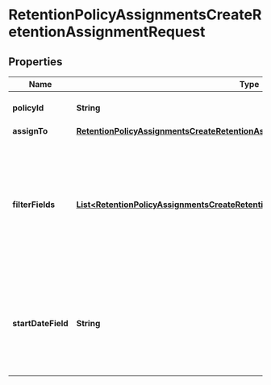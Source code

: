 

# RetentionPolicyAssignmentsCreateRetentionAssignmentRequest


## Properties

| Name | Type | Description | Notes |
|------------ | ------------- | ------------- | -------------|
|**policyId** | **String** | The ID of the retention policy to assign |  |
|**assignTo** | [**RetentionPolicyAssignmentsCreateRetentionAssignmentRequestAssignTo**](RetentionPolicyAssignmentsCreateRetentionAssignmentRequestAssignTo.md) |  |  |
|**filterFields** | [**List&lt;RetentionPolicyAssignmentsCreateRetentionAssignmentRequestFilterFieldsInner&gt;**](RetentionPolicyAssignmentsCreateRetentionAssignmentRequestFilterFieldsInner.md) | If the &#x60;assign_to&#x60; type is &#x60;metadata_template&#x60;, then optionally add the &#x60;filter_fields&#x60; parameter which will require an array of objects with a field entry and a value entry. Currently only one object of &#x60;field&#x60; and &#x60;value&#x60; is supported. |  [optional] |
|**startDateField** | **String** | The date the retention policy assignment begins.  If the &#x60;assigned_to&#x60; type is &#x60;metadata_template&#x60;, this field can be a date field&#39;s metadata attribute key id. |  [optional] |




